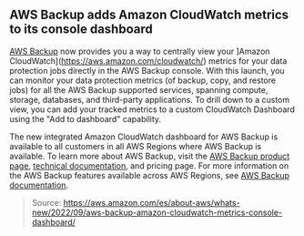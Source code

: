 ## AWS Backup adds Amazon CloudWatch metrics to its console dashboard

[AWS Backup](https://aws.amazon.com/backup/) now provides you a way to centrally view your ]Amazon CloudWatch](https://aws.amazon.com/cloudwatch/) metrics for your data protection jobs directly in the AWS Backup console. With this launch, you can monitor your data protection metrics (of backup, copy, and restore jobs) for all the AWS Backup supported services, spanning compute, storage, databases, and third-party applications. To drill down to a custom view, you can add your tracked metrics to a custom CloudWatch Dashboard using the "Add to dashboard" capability.

The new integrated Amazon CloudWatch dashboard for AWS Backup is available to all customers in all AWS Regions where AWS Backup is available. To learn more about AWS Backup, visit the [AWS Backup product page](https://aws.amazon.com/backup/), [technical documentation](https://docs.aws.amazon.com/aws-backup/latest/devguide/cloudwatch.html), and pricing page. For more information on the AWS Backup features available across AWS Regions, see [AWS Backup documentation](https://docs.aws.amazon.com/aws-backup/latest/devguide/whatisbackup.html#features-by-region).

> Source: https://aws.amazon.com/es/about-aws/whats-new/2022/09/aws-backup-amazon-cloudwatch-metrics-console-dashboard/